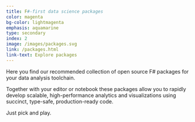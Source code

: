 ```yaml
---
title: F#-first data science packages
color: magenta
bg-color: lightmagenta
emphasis: aquamarine
type: secondary
index: 2
image: /images/packages.svg
link: /packages.html
link-text: Explore packages
---
```

Here you find our recommended collection of open source F# packages for your data analysis toolchain. 
<!---->
Together with your editor or notebook these packages allow you to rapidly develop scalable, high-performance analytics and visualizations using succinct, type-safe, production-ready code. 
<!---->
Just pick and play. 